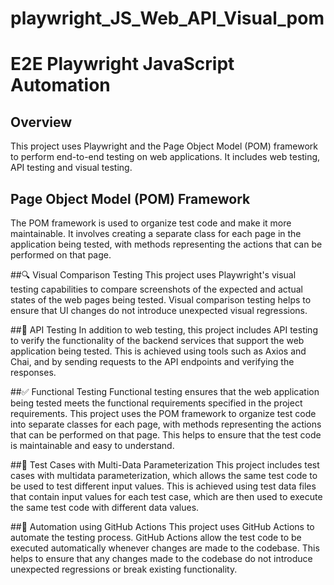 # playwright_JS_Web_API_Visual_pom
# E2E Playwright JavaScript Automation

## Overview
This project uses Playwright and the Page Object Model (POM) framework to perform end-to-end testing on web applications. It includes web testing, API testing and visual testing.

## Page Object Model (POM) Framework
The POM framework is used to organize test code and make it more maintainable. It involves creating a separate class for each page in the application being tested, with methods representing the actions that can be performed on that page.

##🔍 Visual Comparison Testing
This project uses Playwright's visual testing capabilities to compare screenshots of the expected and actual states of the web pages being tested. Visual comparison testing helps to ensure that UI changes do not introduce unexpected visual regressions.

##🧪 API Testing
In addition to web testing, this project includes API testing to verify the functionality of the backend services that support the web application being tested. This is achieved using tools such as Axios and Chai, and by sending requests to the API endpoints and verifying the responses.

##✅ Functional Testing
Functional testing ensures that the web application being tested meets the functional requirements specified in the project requirements. This project uses the POM framework to organize test code into separate classes for each page, with methods representing the actions that can be performed on that page. This helps to ensure that the test code is maintainable and easy to understand.

##🔢 Test Cases with Multi-Data Parameterization
This project includes test cases with multidata parameterization, which allows the same test code to be used to test different input values. This is achieved using test data files that contain input values for each test case, which are then used to execute the same test code with different data values.

##🤖 Automation using GitHub Actions
This project uses GitHub Actions to automate the testing process. GitHub Actions allow the test code to be executed automatically whenever changes are made to the codebase. This helps to ensure that any changes made to the codebase do not introduce unexpected regressions or break existing functionality.